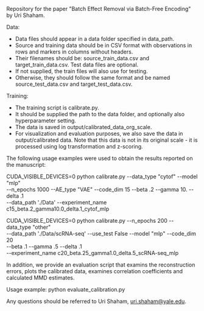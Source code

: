 

Repository for the paper "Batch Effect Removal via Batch-Free Encoding" by Uri Shaham.

Data:
* Data files should appear in a data folder specified in data_path.
* Source and training data should be in CSV format with observations in rows and markers in columns without headers. 
* Their filenames should be: source_train_data.csv and target_train_data.csv. Test data files are optional. 
* If not supplied, the train files will also use for testing. 
* Otherwise, they should follow the same format and be named source_test_data.csv and target_test_data.csv.

Training:
* The training script is calibrate.py. 
* It should be supplied the path to the data folder, and optionally also hyperparameter setting.
* The data is saved in output/calibrated_data_org_scale.
* For visualization and evaluation purposes, we also save the data in output/calibrated data. Note that this data is not in its original scale - it is processed using log transformation and z-scoring.


The following usage examples were used to obtain the results reported on the manuscript:

CUDA_VISIBLE_DEVICES=0 python calibrate.py --data_type "cytof" --model "mlp" \
--n_epochs 1000 --AE_type "VAE" --code_dim 15 --beta .2 --gamma 10. --delta .1 \
--data_path './Data'  --experiment_name c15_beta.2_gamma10.0_delta.1_cytof_mlp

CUDA_VISIBLE_DEVICES=0 python calibrate.py --n_epochs 200 --data_type "other" \
--data_path './Data/scRNA-seq' --use_test False --model "mlp" --code_dim 20 \
--beta .1 --gamma .5 --delta .1 \
--experiment_name c20_beta.25_gamma1.0_delta.5_scRNA-seq_mlp



In addition, we provide an evaluation script that examins the reconstruction errors, plots the calibrated data, examines correlation coefficients and calculated MMD estimates.

Usage example:
python evaluate_calibration.py



Any questions should be referred to Uri Shaham, uri.shaham@yale.edu.
